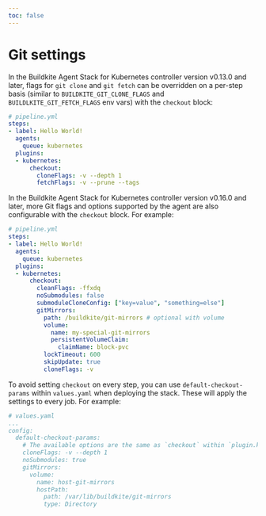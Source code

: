 ```yaml
---
toc: false
---
```


# Git settings

In the Buildkite Agent Stack for Kubernetes controller version v0.13.0 and later, flags for `git clone` and `git fetch` can be overridden on a per-step basis (similar to
`BUILDKITE_GIT_CLONE_FLAGS` and `BUILDLKITE_GIT_FETCH_FLAGS` env vars) with the `checkout` block:

```yaml
# pipeline.yml
steps:
- label: Hello World!
  agents:
    queue: kubernetes
  plugins:
  - kubernetes:
      checkout:
        cloneFlags: -v --depth 1
        fetchFlags: -v --prune --tags
```

In the Buildkite Agent Stack for Kubernetes controller version v0.16.0 and later, more Git flags and options supported by the agent are also configurable with the `checkout` block. For example:

```yaml
# pipeline.yml
steps:
- label: Hello World!
  agents:
    queue: kubernetes
  plugins:
  - kubernetes:
      checkout:
        cleanFlags: -ffxdq
        noSubmodules: false
        submoduleCloneConfig: ["key=value", "something=else"]
        gitMirrors:
          path: /buildkite/git-mirrors # optional with volume
          volume:
            name: my-special-git-mirrors
            persistentVolumeClaim:
              claimName: block-pvc
          lockTimeout: 600
          skipUpdate: true
          cloneFlags: -v
```

To avoid setting `checkout` on every step, you can use `default-checkout-params` within `values.yaml` when deploying the stack. These will apply the settings to every job. For example:

```yaml
# values.yaml
...
config:
  default-checkout-params:
    # The available options are the same as `checkout` within `plugin.kubernetes`.
    cloneFlags: -v --depth 1
    noSubmodules: true
    gitMirrors:
      volume:
        name: host-git-mirrors
        hostPath:
          path: /var/lib/buildkite/git-mirrors
          type: Directory
```
